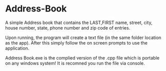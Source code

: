 # Address-Book

A simple Address book that contains the LAST,FIRST name, street, city, house number, state, phone number and zip code of entries.

Upon running, the program will create a text file (in the same folder location as the app). After this simply follow the on screen prompts to use the application.

Address Book.exe is the complied version of the .cpp file which is portable on any windows system! It is recomned you run the file via console.
